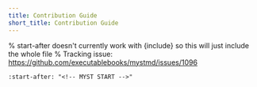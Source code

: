 ```yaml
---
title: Contribution Guide
short_title: Contribution Guide
---
```


% start-after doesn't currently work with {include} so this will just include the whole file
% Tracking issue: https://github.com/executablebooks/mystmd/issues/1096
```{include} ../CONTRIBUTING.md
:start-after: "<!-- MYST START -->"
```